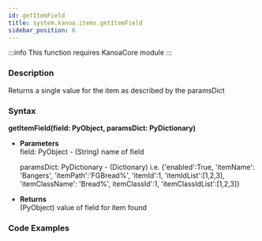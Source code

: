 ```yaml
---
id: getItemField
title: system.kanoa.items.getItemField
sidebar_position: 6
---
```


:::info
This function requires KanoaCore module
:::



### Description
Returns a single value for the item as described by the paramsDict 

### Syntax
**getItemField(field: PyObject, paramsDict: PyDictionary)**

- **Parameters**  
    field: PyObject - (String) name of field

    paramsDict: PyDictionary - (Dictionary) i.e. {'enabled':True, 'itemName': 'Bangers', 'itemPath':'FGBread%', 'itemId':1, 'itemIdList':[1,2,3], 'itemClassName': 'Bread%', itemClassId':1, 'itemClassIdList':[1,2,3]} 

- **Returns**  
    (PyObject) value of field for item found


### Code Examples

```py

```